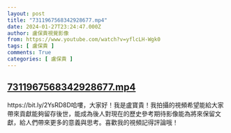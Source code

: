 ```yaml
---
layout: post
title: "7311967568342928677.mp4"
date: 2024-01-27T23:24:47.000Z
author: 盧保貴視覺影像
from: https://www.youtube.com/watch?v=yflcLH-Wgk0
tags: [ 盧保貴 ]
comments: True
categories: [ 盧保貴 ]
---
```

<!--1706397887000-->
[7311967568342928677.mp4](https://www.youtube.com/watch?v=yflcLH-Wgk0)
------

<div>
https://bit.ly/2YsRD8D哈嘍，大家好！我是盧寶貴！我拍攝的視頻希望能給大家帶來貢獻能夠留存後世，能成為後人對現在的歷史參考期待影像能為將來保留文獻，給人們帶來更多的意義與思考。喜歡我的視頻記得評論哦！
</div>
